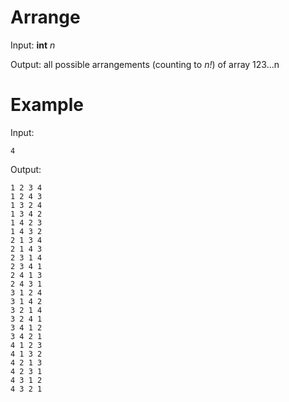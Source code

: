 # Arrange

Input: **int** _n_

Output: all possible arrangements (counting to _n!_) of array 123...n

# Example

Input:
```
4
```

Output:
```
1 2 3 4 
1 2 4 3 
1 3 2 4 
1 3 4 2 
1 4 2 3 
1 4 3 2 
2 1 3 4 
2 1 4 3 
2 3 1 4 
2 3 4 1 
2 4 1 3 
2 4 3 1 
3 1 2 4 
3 1 4 2 
3 2 1 4 
3 2 4 1 
3 4 1 2 
3 4 2 1 
4 1 2 3 
4 1 3 2 
4 2 1 3 
4 2 3 1 
4 3 1 2 
4 3 2 1 
```
